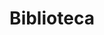 ---
layout: collection
title: Biblioteca
permalink: /biblioteca/
collection: livros
entries_layout: grid
---